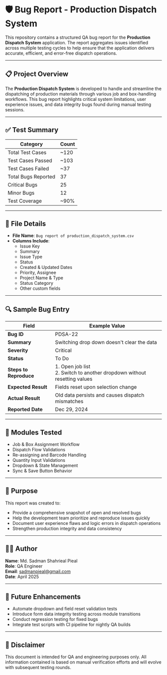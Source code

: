# 🛡️ Bug Report - Production Dispatch System

This repository contains a structured QA bug report for the **Production Dispatch System** application. The report aggregates issues identified across multiple testing cycles to help ensure that the application delivers accurate, efficient, and error-free dispatch operations.

---

## 📋 Project Overview

The **Production Dispatch System** is developed to handle and streamline the dispatching of production materials through various job and box-handling workflows. This bug report highlights critical system limitations, user experience issues, and data integrity bugs found during manual testing sessions.

---

## ✅ Test Summary

| Category              | Count   |
|-----------------------|---------|
| Total Test Cases      | ~120     |
| Test Cases Passed     | ~103     |
| Test Cases Failed     | ~37     |
| Total Bugs Reported   | 37     |
| Critical Bugs         | 25      |
| Minor Bugs            | 12       |
| Test Coverage         | ~90%    |

---

## 📁 File Details

- **File Name**: `Bug report of production_dispatch_system.csv`
- **Columns Include**:
  - Issue Key
  - Summary
  - Issue Type
  - Status
  - Created & Updated Dates
  - Priority, Assignee
  - Project Name & Type
  - Status Category
  - Other custom fields

---

## 🔍 Sample Bug Entry

| Field               | Example Value                                                           |
|--------------------|--------------------------------------------------------------------------|
| **Bug ID**         | PDSA-22                                                                  |
| **Summary**        | Switching drop down doesn't clear the data                               |
| **Severity**       | Critical                                                                 |
| **Status**         | To Do                                                                    |
| **Steps to Reproduce** | 1. Open job list <br>2. Switch to another dropdown without resetting values |
| **Expected Result**| Fields reset upon selection change                                       |
| **Actual Result**  | Old data persists and causes dispatch mismatches                         |
| **Reported Date**  | Dec 29, 2024                                                             |

---

## 🔧 Modules Tested

- Job & Box Assignment Workflow
- Dispatch Flow Validations
- Re-assigning and Barcode Handling
- Quantity Input Validations
- Dropdown & State Management
- Sync & Save Button Behavior

---

## 🎯 Purpose

This report was created to:

- Provide a comprehensive snapshot of open and resolved bugs
- Help the development team prioritize and reproduce issues quickly
- Document user experience flaws and logic errors in dispatch operations
- Strengthen production integrity and data consistency

---

## 🙋‍♂️ Author

**Name**: Md. Sadman Shahrieal Pieal  
**Role**: QA Engineer  
**Email**: sadmanpieal@gmail.com  
**Date**: April 2025

---

## 🧭 Future Enhancements

- Automate dropdown and field reset validation tests
- Introduce form data integrity testing across module transitions
- Conduct regression testing for fixed bugs
- Integrate test scripts with CI pipeline for nightly QA builds

---

## 📌 Disclaimer

This document is intended for QA and engineering purposes only. All information contained is based on manual verification efforts and will evolve with subsequent testing rounds.
